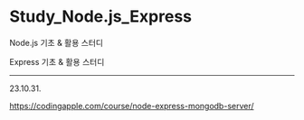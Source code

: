 # Study_Node.js_Express

Node.js 기초 & 활용 스터디

Express 기초 & 활용 스터디

---

23.10.31.

https://codingapple.com/course/node-express-mongodb-server/
